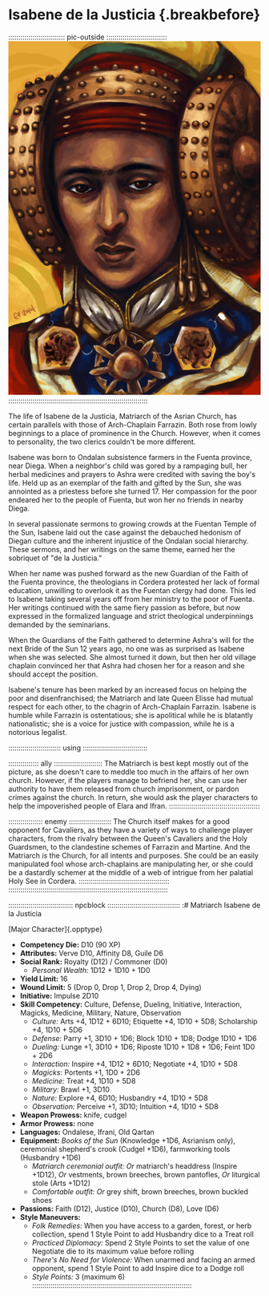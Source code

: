 # Isabene de la Justicia {.breakbefore}

:::::::::::::::::::::::::::: pic-outside ::::::::::::::::::::::::::::::
![Matriarch Isabene de la Justicia, by Eleanor Ferron](assets/Portraits/Medium/isabene-de-la-justicia.jpg "Matriarch Isabene de la Justicia, by Eleanor Ferron")
:::::::::::::::::::::::::::::::::::::::::::::::::::::::::::::::::::::

The life of Isabene de la Justicia, Matriarch of the Asrian Church, has certain parallels with those
of Arch-Chaplain Farrazin. Both rose from lowly beginnings to a place of prominence in the Church.
However, when it comes to personality, the two clerics couldn't be more different.

Isabene was born to Ondalan subsistence farmers in the Fuenta province, near Diega. When a neighbor's
child was gored by a rampaging bull, her herbal medicines and prayers to Ashra were credited with saving the
boy's life. Held up as an exemplar of the faith and gifted by the Sun, she was annointed as a priestess 
before she turned 17. Her compassion for the poor endeared her to the people of Fuenta, but won her no
friends in nearby Diega.

In several passionate sermons to growing crowds at the Fuentan Temple of the Sun, Isabene laid out the
case against the debauched hedonism of Diegan culture and the inherent injustice of the Ondalan social
hierarchy. These sermons, and her writings on the same theme, earned her the sobriquet of "de la Justicia."

When her name was pushed forward as the new Guardian of the Faith of the Fuenta province, the theologians
in Cordera protested her lack of formal education, unwilling to overlook it as the Fuentan clergy had done.
This led to Isabene taking several years off from her ministry to the poor of Fuenta. Her
writings continued with the same fiery passion as before, but now expressed in the formalized language
and strict theological underpinnings demanded by the seminarians.

When the Guardians of the Faith gathered to determine Ashra's will for the next Bride of the Sun 12 years
ago, no one was as surprised as Isabene when she was selected. She almost turned it down, but then her 
old village chaplain convinced her that Ashra had chosen her for a reason and she should accept the position.

Isabene's tenure has been marked by an increased focus on helping the poor and disenfranchised; the Matriarch
and late Queen Elisse had mutual respect for each other, to the chagrin of Arch-Chaplain Farrazin. Isabene is
humble while Farrazin is ostentatious; she is apolitical while he is blatantly nationalistic; she is a voice for
justice with compassion, while he is a notorious legalist. 

:::::::::::::::::::::::::: using ::::::::::::::::::::::::::::::::

::::::::::::::: ally ::::::::::::::::::::::::
The Matriarch is best kept mostly out of the picture, as she
doesn't care to meddle too much in the affairs of her own church.
However, if the players manage to befriend her, she can use her
authority to have them released from church imprisonment, or pardon
crimes against the church. In return, she would ask the player
characters to help the impoverished people of Elara and Ifran.
:::::::::::::::::::::::::::::::::::::::::::::

::::::::::::::::: enemy :::::::::::::::::::::
The Church itself makes for a good opponent for Cavaliers, as they
have a variety of ways to challenge player characters, from the rivalry
between the Queen's Cavaliers and the Holy Guardsmen, to the clandestine
schemes of Farrazin and Martine. And the Matriarch *is* the Church, for
all intents and purposes. She could be an easily manipulated fool whose
arch-chaplains are manipulating her, or she could be a dastardly schemer
at the middle of a web of intrigue from her palatial Holy See in Cordera.
:::::::::::::::::::::::::::::::::::::::::::::
:::::::::::::::::::::::::::::::::::::::::::::::::::::::::::::::::::::::::::::::

:::::::::::::::::::::::::::::::: npcblock ::::::::::::::::::::::::::::::::::::
:# Matriarch Isabene de la Justicia

[Major Character]{.opptype}

- **Competency Die:** D10 (90 XP)
- **Attributes:** Verve D10, Affinity D8, Guile D6
- **Social Rank:** Royalty (D12) / Commoner (D0)
  - *Personal Wealth:* 1D12 + 1D10 + 1D0
- **Yield Limit:** 16
- **Wound Limit:** 5 (Drop 0, Drop 1, Drop 2, Drop 4, Dying)
- **Initiative:** Impulse 2D10
- **Skill Competency:** Culture, Defense, Dueling, Initiative, Interaction, Magicks, Medicine, Military, Nature, Observation
  - *Culture:*        Arts +4, 1D12 + 6D10; Etiquette +4, 1D10 + 5D8; Scholarship +4, 1D10 + 5D6
  - *Defense:*        Parry +1, 3D10 + 1D6; Block 1D10 + 1D8; Dodge 1D10 + 1D6
  - *Dueling:*        Lunge +1, 3D10 + 1D6; Riposte 1D10 + 1D8 + 1D6; Feint 1D0 + 2D6
  - *Interaction:*    Inspire +4, 1D12 + 6D10; Negotiate +4, 1D10 + 5D8
  - *Magicks:*        Portents +1, 1D0 + 2D6
  - *Medicine:*       Treat +4, 1D10 + 5D8
  - *Military:*       Brawl +1, 3D10
  - *Nature:*         Explore +4, 6D10; Husbandry +4, 1D10 + 5D8
  - *Observation:*    Perceive +1, 3D10; Intuition +4, 1D10 + 5D8
- **Weapon Prowess:** knife, cudgel
- **Armor Prowess:** none
- **Languages:** Ondalese, Ifrani, Old Qartan
- **Equipment:** *Books of the Sun* (Knowledge +1D6, Asrianism only), ceremonial shepherd's crook (Cudgel +1D6), farmworking tools (Husbandry +1D6)
  - *Matriarch ceremonial outfit:* *Or* matriarch's headdress (Inspire +1D12), *Or* vestments, brown breeches, brown pantofles, *Or* liturgical stole (Arts +1D12)
  - *Comfortable outfit:* *Or* grey shift, brown breeches, brown buckled shoes
- **Passions:** 
    Faith                  (D12),
    Justice                (D10), 
    Church                  (D8), 
    Love                    (D6)
- **Style Maneuvers:**
  - *Folk Remedies:* When you have access to a garden, forest, or herb collection, spend 1 Style Point to add Husbandry dice to a Treat roll
  - *Practiced Diplomacy:* Spend 2 Style Points to set the value of one Negotiate die to its maximum value before rolling
  - *There's No Need for Violence:* When unarmed and facing an armed opponent, spend 1 Style Point to add Inspire dice to a Dodge roll
  - *Style Points:* 3 (maximum 6)
:::::::::::::::::::::::::::::::::::::::::::::::::::::::::::::::::::::::::::::::

